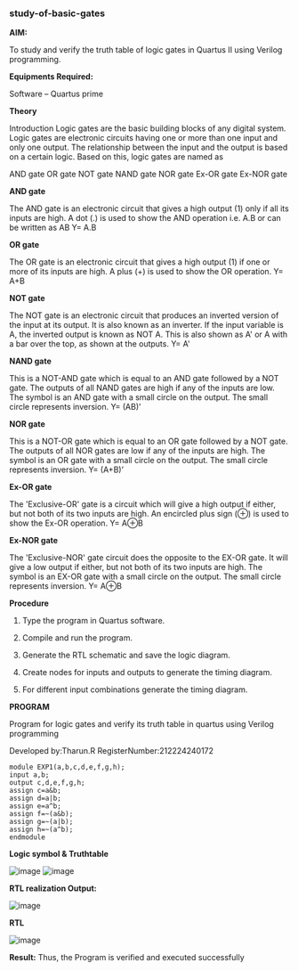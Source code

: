 ### study-of-basic-gates

**AIM:** 

To study and verify the truth table of logic gates in Quartus II using Verilog programming.

**Equipments Required:**

Software – Quartus prime 

**Theory**

Introduction Logic gates are the basic building blocks of any digital system. Logic gates are electronic circuits having one or more than one input and only one output. The relationship between the input and the output is based on a certain logic. Based on this, logic gates are named as

AND gate OR gate NOT gate NAND gate NOR gate Ex-OR gate Ex-NOR gate

**AND gate**

The AND gate is an electronic circuit that gives a high output (1) only if all its inputs are high. A dot (.) is used to show the AND operation i.e. A.B or can be written as AB
Y= A.B

**OR gate** 

The OR gate is an electronic circuit that gives a high output (1) if one or more of its inputs are high. A plus (+) is used to show the OR operation.
Y= A+B

**NOT gate**

The NOT gate is an electronic circuit that produces an inverted version of the input at its output. It is also known as an inverter. If the input variable is A, the inverted output is known as NOT A. This is also shown as A' or A with a bar over the top, as shown at the outputs.
Y= A'

**NAND gate**

This is a NOT-AND gate which is equal to an AND gate followed by a NOT gate. The outputs of all NAND gates are high if any of the inputs are low. The symbol is an AND gate with a small circle on the output. The small circle represents inversion.
Y= (AB)’

**NOR gate**

This is a NOT-OR gate which is equal to an OR gate followed by a NOT gate. The outputs of all NOR gates are low if any of the inputs are high. The symbol is an OR gate with a small circle on the output. The small circle represents inversion.
Y= (A+B)’

**Ex-OR gate**

The 'Exclusive-OR' gate is a circuit which will give a high output if either, but not both of its two inputs are high. An encircled plus sign (⊕) is used to show the Ex-OR operation.
Y= A⊕B

**Ex-NOR gate**

The 'Exclusive-NOR' gate circuit does the opposite to the EX-OR gate. It will give a low output if either, but not both of its two inputs are high. The symbol is an EX-OR gate with a small circle on the output. The small circle represents inversion.
Y= A⊕B

**Procedure** 

1.	Type the program in Quartus software.

2.	Compile and run the program.

3.	Generate the RTL schematic and save the logic diagram.

4.	Create nodes for inputs and outputs to generate the timing diagram.

5.	For different input combinations generate the timing diagram.


**PROGRAM**

Program for logic gates and verify its truth table in quartus using Verilog programming

 Developed by:Tharun.R
 RegisterNumber:212224240172

    module EXP1(a,b,c,d,e,f,g,h);
    input a,b;
    output c,d,e,f,g,h;
    assign c=a&b;
    assign d=a|b;
    assign e=a^b;
    assign f=~(a&b);
    assign g=~(a|b);
    assign h=~(a^b);
    endmodule
 
**Logic symbol & Truthtable**

![image](https://github.com/user-attachments/assets/8989a180-10b4-46c5-a611-fcca94a56a8c)
![image](https://github.com/user-attachments/assets/ea19ab49-259a-43c3-a971-c55a22b8a045)


**RTL realization Output:** 

![image](https://github.com/user-attachments/assets/e8261b84-7b9c-405f-ab83-68f24cfdf4fd)


**RTL**

![image](https://github.com/user-attachments/assets/7b62e6da-0664-4305-9785-8f78e5fbf36f)


**Result:**
 Thus, the Program is verified and executed successfully



